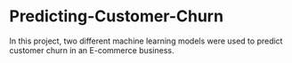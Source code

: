 # Predicting-Customer-Churn
In this project, two different machine learning models were used to predict customer churn in an E-commerce business. 
